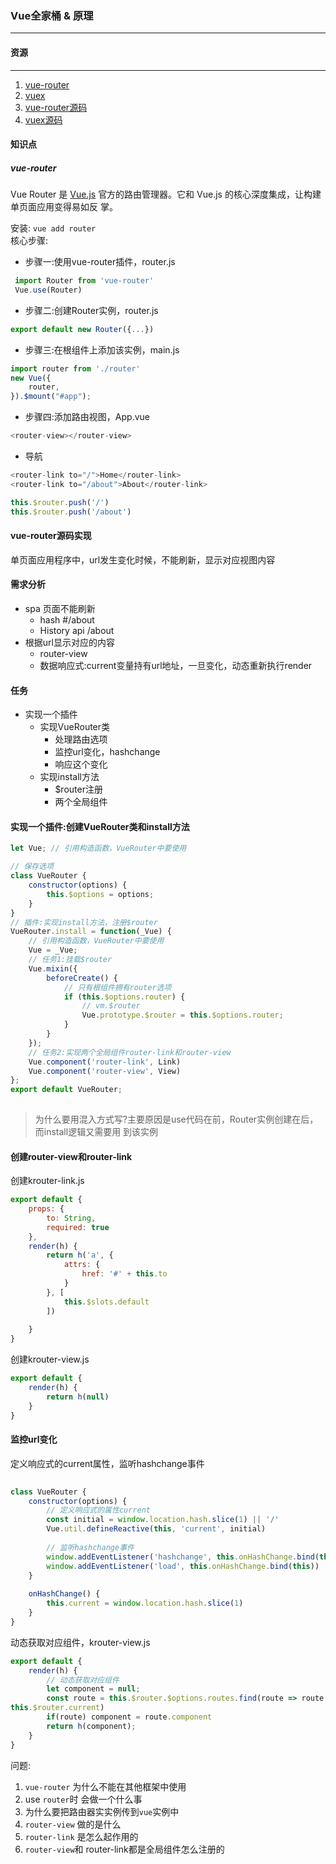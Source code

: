 ### Vue全家桶 & 原理
---


#### 资源
---
1. [vue-router](https://router.vuejs.org/zh/guide/)
2. [vuex](https://vuex.vuejs.org/zh/guide/)
3. [vue-router源码](https://github.com/vuejs/vue-router)
4. [vuex源码](https://github.com/vuejs/vuex)


#### 知识点
##### vue-router
Vue Router 是 [Vue.js](https://cn.vuejs.org/) 官方的路由管理器。它和 Vue.js 的核心深度集成，让构建单⻚面应用变得易如反 掌。

安装: `vue add router`  
核心步骤:
- 步骤一:使用vue-router插件，router.js
```javascript
 import Router from 'vue-router' 
 Vue.use(Router)
```
- 步骤二:创建Router实例，router.js
```javascript
export default new Router({...})
```
- 步骤三:在根组件上添加该实例，main.js
```javascript
import router from './router' 
new Vue({
    router, 
}).$mount("#app");
```
- 步骤四:添加路由视图，App.vue
```javascript
<router-view></router-view>
```
- 导航
```javascript  
<router-link to="/">Home</router-link>  
<router-link to="/about">About</router-link>
```

```javascript
this.$router.push('/')  
this.$router.push('/about')
```

#### vue-router源码实现
单⻚面应用程序中，url发生变化时候，不能刷新，显示对应视图内容

#### 需求分析
- spa ⻚面不能刷新
    + hash #/about
    + History api /about
- 根据url显示对应的内容
    + router-view
    + 数据响应式:current变量持有url地址，一旦变化，动态重新执行render

#### 任务
- 实现一个插件
    + 实现VueRouter类
        + 处理路由选项
        + 监控url变化，hashchange
        + 响应这个变化
    + 实现install方法
        + $router注册
        + 两个全局组件

####  实现一个插件:创建VueRouter类和install方法

```javascript
let Vue; // 引用构造函数，VueRouter中要使用

// 保存选项
class VueRouter {
    constructor(options) { 
        this.$options = options;
    } 
}
// 插件:实现install方法，注册$router  
VueRouter.install = function(_Vue) {
    // 引用构造函数，VueRouter中要使用   
    Vue = _Vue;
    // 任务1:挂载$router   
    Vue.mixin({
        beforeCreate() {
            // 只有根组件拥有router选项
            if (this.$options.router) {
                // vm.$router
                Vue.prototype.$router = this.$options.router; 
            }
        } 
    });
    // 任务2:实现两个全局组件router-link和router-view   
    Vue.component('router-link', Link)  
    Vue.component('router-view', View)
};
export default VueRouter;
 
```

> 为什么要用混入方式写?主要原因是use代码在前，Router实例创建在后，而install逻辑又需要用 到该实例

#### 创建router-view和router-link
创建krouter-link.js
```javascript
export default {
    props: {
        to: String,
        required: true
    },
    render(h) {
        return h('a', {
            attrs: {
                href: '#' + this.to
            }
        }, [
            this.$slots.default
        ])
        
    }
}

```
创建krouter-view.js
```javascript
export default {
    render(h) {
        return h(null)
    }
}

```

#### 监控url变化  
定义响应式的current属性，监听hashchange事件
```javascript
 
class VueRouter {
    constructor(options) {
        // 定义响应式的属性current
        const initial = window.location.hash.slice(1) || '/'  
        Vue.util.defineReactive(this, 'current', initial)
        
        // 监听hashchange事件
        window.addEventListener('hashchange', this.onHashChange.bind(this))
        window.addEventListener('load', this.onHashChange.bind(this))
    }
    
    onHashChange() {
        this.current = window.location.hash.slice(1)
    }
}
```

动态获取对应组件，krouter-view.js
```javascript
export default {
    render(h) {
        // 动态获取对应组件
        let component = null;
        const route = this.$router.$options.routes.find(route => route.path ===
this.$router.current)  
        if(route) component = route.component
        return h(component);
    }
}
```
        




问题:
1. `vue-router` 为什么不能在其他框架中使用
2. use `router`时 会做一个什么事
3. 为什么要把路由器实实例传到`vue`实例中
4. `router-view` 做的是什么
5. `router-link` 是怎么起作用的
6. `router-view`和 router-link都是全局组件怎么注册的